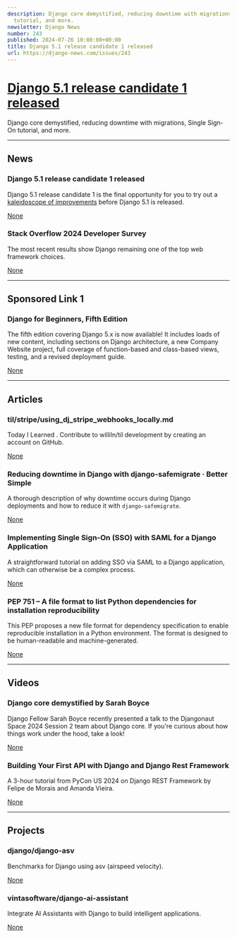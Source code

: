 ```yaml
---
description: Django core demystified, reducing downtime with migrations, Single Sign-On
  tutorial, and more.
newsletter: Django News
number: 243
published: 2024-07-26 10:00:00+00:00
title: Django 5.1 release candidate 1 released
url: https://django-news.com/issues/243
---
```


# [Django 5.1 release candidate 1 released](https://django-news.com/issues/243)

Django core demystified, reducing downtime with migrations, Single Sign-On tutorial, and more.

  ----

  ## News

  ### Django 5.1 release candidate 1 released

  <p>Django 5.1 release candidate 1 is the final opportunity for you to try out a <a href="https://cur.at/W7wnPNx">kaleidoscope of improvements</a> before Django 5.1 is released.</p>

  [None](None)

  ### Stack Overflow 2024 Developer Survey

  <p>The most recent results show Django remaining one of the top web framework choices.</p>

  [None](None)

  ----

  ## Sponsored Link 1

  ### Django for Beginners, Fifth Edition

  <p>The fifth edition covering Django 5.x is now available! It includes loads of new content, including sections on Django architecture, a new Company Website project, full coverage of function-based and class-based views, testing, and a revised deployment guide.</p>

  [None](None)

  ----

  ## Articles

  ### til/stripe/using_dj_stripe_webhooks_locally.md

  <p>Today I Learned . Contribute to williln/til development by creating an account on GitHub.</p>

  [None](None)

  ### Reducing downtime in Django with django-safemigrate · Better Simple

  <p>A thorough description of why downtime occurs during Django deployments and how to reduce it with <code>django-safemigrate</code>.</p>

  [None](None)

  ### Implementing Single Sign-On (SSO) with SAML for a Django Application

  <p>A straightforward tutorial on adding SSO via SAML to a Django application, which can otherwise be a complex process.</p>

  [None](None)

  ### PEP 751 – A file format to list Python dependencies for installation reproducibility

  <p>This PEP proposes a new file format for dependency specification to enable reproducible installation in a Python environment. The format is designed to be human-readable and machine-generated.</p>

  [None](None)

  ----

  ## Videos

  ### Django core demystified by Sarah Boyce

  <p>Django Fellow Sarah Boyce recently presented a talk to the Djangonaut Space 2024 Session 2 team about Django core. If you're curious about how things work under the hood, take a look!</p>

  [None](None)

  ### Building Your First API with Django and Django Rest Framework

  <p>A 3-hour tutorial from PyCon US 2024 on Django REST Framework by Felipe de Morais and Amanda Vieira.</p>

  [None](None)

  ----

  ## Projects

  ### django/django-asv

  <p>Benchmarks for Django using asv (airspeed velocity).</p>

  [None](None)

  ### vintasoftware/django-ai-assistant

  <p>Integrate AI Assistants with Django to build intelligent applications.</p>

  [None](None)